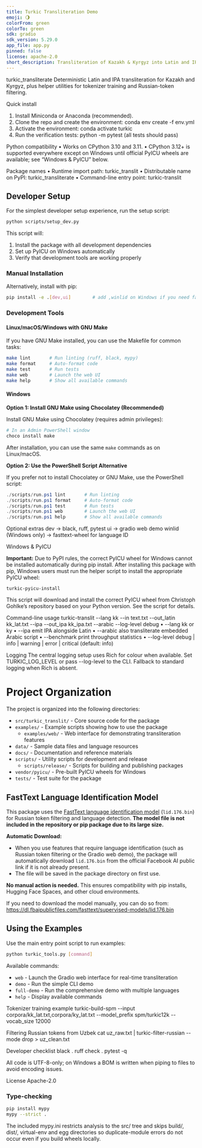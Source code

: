 ```yaml
---
title: Turkic Transliteration Demo
emoji: 🌖
colorFrom: green
colorTo: green
sdk: gradio
sdk_version: 5.29.0
app_file: app.py
pinned: false
license: apache-2.0
short_description: Transliteration of Kazakh & Kyrgyz into Latin and IPA
---
```


turkic\_transliterate
Deterministic Latin and IPA transliteration for Kazakh and Kyrgyz, plus helper utilities for tokenizer training and Russian-token filtering.

Quick install

1. Install Miniconda or Anaconda (recommended).
2. Clone the repo and create the environment:
   conda env create -f env.yml
3. Activate the environment:
   conda activate turkic
4. Run the verification tests:
   python -m pytest      (all tests should pass)

Python compatibility
• Works on CPython 3.10 and 3.11.
• CPython 3.12+ is supported everywhere except on Windows until official PyICU wheels are available; see “Windows & PyICU” below.

Package names
• Runtime import path:  turkic\_translit
• Distributable name on PyPI:  turkic\_transliterate
• Command-line entry point:  turkic-translit

## Developer Setup

For the simplest developer setup experience, run the setup script:

```bash
python scripts/setup_dev.py
```

This script will:
1. Install the package with all development dependencies
2. Set up PyICU on Windows automatically
3. Verify that development tools are working properly

### Manual Installation

Alternatively, install with pip:

```bash
pip install -e .[dev,ui]        # add ,winlid on Windows if you need fasttext-wheel
```

### Development Tools

#### Linux/macOS/Windows with GNU Make

If you have GNU Make installed, you can use the Makefile for common tasks:

```bash
make lint       # Run linting (ruff, black, mypy)
make format     # Auto-format code
make test       # Run tests
make web        # Launch the web UI
make help       # Show all available commands
```

#### Windows

**Option 1: Install GNU Make using Chocolatey (Recommended)**

Install GNU Make using Chocolatey (requires admin privileges):

```powershell
# In an Admin PowerShell window
choco install make
```

After installation, you can use the same `make` commands as on Linux/macOS.

**Option 2: Use the PowerShell Script Alternative**

If you prefer not to install Chocolatey or GNU Make, use the PowerShell script:

```powershell
./scripts/run.ps1 lint       # Run linting
./scripts/run.ps1 format     # Auto-format code
./scripts/run.ps1 test       # Run tests
./scripts/run.ps1 web        # Launch the web UI
./scripts/run.ps1 help       # Show all available commands
```

Optional extras
dev   → black, ruff, pytest
ui    → gradio web demo
winlid (Windows only) → fasttext-wheel for language ID

Windows & PyICU

**Important:** Due to PyPI rules, the correct PyICU wheel for Windows cannot be installed automatically during pip install. After installing this package with pip, Windows users must run the helper script to install the appropriate PyICU wheel:

    turkic-pyicu-install

This script will download and install the correct PyICU wheel from Christoph Gohlke’s repository based on your Python version. See the script for details.

Command-line usage
turkic-translit --lang kk --in text.txt --out\_latin kk\_lat.txt --ipa --out\_ipa kk\_ipa.txt --arabic --log-level debug
• --lang            kk or ky
• --ipa             emit IPA alongside Latin
• --arabic          also transliterate embedded Arabic script
• --benchmark       print throughput statistics
• --log-level       debug | info | warning | error | critical (default: info)

Logging
The central logging setup uses Rich for colour when available.
Set TURKIC\_LOG\_LEVEL or pass --log-level to the CLI.
Fallback to standard logging when Rich is absent.

# Project Organization

The project is organized into the following directories:

- `src/turkic_translit/` - Core source code for the package
- `examples/` - Example scripts showing how to use the package
  - `examples/web/` - Web interface for demonstrating transliteration features
- `data/` - Sample data files and language resources
- `docs/` - Documentation and reference materials
- `scripts/` - Utility scripts for development and release
  - `scripts/release/` - Scripts for building and publishing packages
- `vendor/pyicu/` - Pre-built PyICU wheels for Windows
- `tests/` - Test suite for the package

## FastText Language Identification Model

This package uses the [FastText language identification model](https://dl.fbaipublicfiles.com/fasttext/supervised-models/lid.176.bin) (`lid.176.bin`) for Russian token filtering and language detection. **The model file is not included in the repository or pip package due to its large size.**

**Automatic Download:**
- When you use features that require language identification (such as Russian token filtering or the Gradio web demo), the package will automatically download `lid.176.bin` from the official Facebook AI public link if it is not already present.
- The file will be saved in the package directory on first use.

**No manual action is needed.** This ensures compatibility with pip installs, Hugging Face Spaces, and other cloud environments.

If you need to download the model manually, you can do so from:
https://dl.fbaipublicfiles.com/fasttext/supervised-models/lid.176.bin


## Using the Examples

Use the main entry point script to run examples:

```bash
python turkic_tools.py [command]
```

Available commands:
- `web` - Launch the Gradio web interface for real-time transliteration
- `demo` - Run the simple CLI demo
- `full-demo` - Run the comprehensive demo with multiple languages
- `help` - Display available commands

Tokenizer training example
turkic-build-spm --input corpora/kk\_lat.txt,corpora/ky\_lat.txt --model\_prefix spm/turkic12k --vocab\_size 12000

Filtering Russian tokens from Uzbek
cat uz\_raw\.txt | turkic-filter-russian --mode drop > uz\_clean.txt

Developer checklist
black .
ruff check .
pytest -q

All code is UTF-8-only; on Windows a BOM is written when piping to files to avoid encoding issues.

License
Apache-2.0

### Type-checking

```bash
pip install mypy
mypy --strict .
```

The included mypy.ini restricts analysis to the src/ tree and skips
build/, dist/, virtual-env and egg directories so duplicate-module
errors do not occur even if you build wheels locally.
